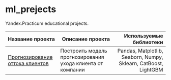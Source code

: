 # ml_prejects
Yandex.Practicum educational projects.

Название проекта | Описание проекта | Используемые библиотеки
:-----------------|------------------|------------------------:
[Прогнозирование оттока клиентов](https://github.com/cam0mile/ml_prejects/tree/main/Прогнозирование%20оттока%20клиентов)| Построить модель прогнозирования ухода клиента от компании | Pandas, Matplotlib, Seaborn, Numpy, Sklearn, CatBoost, LightGBM
